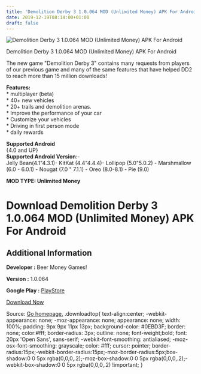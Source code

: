 ```yaml
---
title: 'Demolition Derby 3 1.0.064 MOD (Unlimited Money) APK For Android'
date: 2019-12-19T08:14:00+01:00
draft: false
---
```


![Demolition Derby 3 1.0.064 MOD (Unlimited Money) APK For Android](https://i2.wp.com/apkhome.net/wp-content/uploads/2019/11/Demolition-Derby-3.png "Demolition Derby 3 1.0.064 MOD (Unlimited Money) APK For Android")

  

Demolition Derby 3 1.0.064 MOD (Unlimited Money) APK For Android

The new game "Demolition Derby 3" contains many requests from players of our previous game and many of the same features that have helped DD2 to reach more than 15 million downloads!

**Features:**  
\* multiplayer (beta)  
\* 40+ new vehicles  
\* 20+ trails and demolition arenas.  
\* Improve the performance of your car  
\* Customize your vehicles  
\* Driving in first person mode  
\* daily rewards

**Supported Android**  
{4.0 and UP}  
**Supported Android Version**:-  
Jelly Bean(4.1"4.3.1)- KitKat (4.4"4.4.4)- Lollipop (5.0"5.0.2) - Marshmallow (6.0 - 6.0.1) - Nougat (7.0 " 7.1.1) - Oreo (8.0-8.1) - Pie (9.0)

**MOD TYPE: Unlimited Money**

Download Demolition Derby 3 1.0.064 MOD (Unlimited Money) APK For Android
=========================================================================

Additional Information
----------------------

**Developer :** Beer Money Games!

**Version :** 1.0.064

**Google Play :** [PlayStore](https://play.google.com/store/apps/details?id=com.beermoneygames.demolition3)

  

[Download Now](https://store4app.co/post/demolition-derby-3-1-0-064-mod-unlimited-money-apk-for-android_1574432478)

  
Source: [Go homepage.](https://store4app.co/post/demolition-derby-3-1-0-064-mod-unlimited-money-apk-for-android_1574432478) .downloadtop{ text-align:center; -webkit-appearance: none; -moz-appearance: none; appearance: none; width: 100%; padding: 9px 9px 11px 13px; background-color: #0EBD3F; border: none; color:#fff; border-radius: 3px; outline: none; font-weight;bold; font: 20px 'Open Sans', sans-serif; -webkit-font-smoothing: antialiased; -moz-osx-font-smoothing: grayscale; color: #fff; cursor: pointer; border-radius:15px;-webkit-border-radius:15px;-moz-border-radius:5px;box-shadow:0 0 5px rgba(0,0,0,.2);-moz-box-shadow:0 0 5px rgba(0,0,0,.2);-webkit-box-shadow:0 0 5px rgba(0,0,0,.2) !important; }